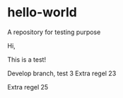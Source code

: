 # hello-world
A repository for testing purpose

Hi,

This is a test!

Develop branch, test 3
Extra regel  23

Extra regel  25
